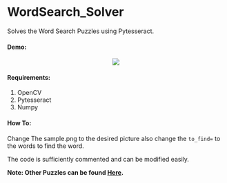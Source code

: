 # WordSearch_Solver
Solves the Word Search Puzzles using Pytesseract.

#### Demo:
<p align="center">
<img src="https://media.giphy.com/media/W6jiIzFJ3qMHIezCr6/giphy.gif">
</p>

#### Requirements:

1. OpenCV
2. Pytesseract
3. Numpy

#### How To:

Change The sample.png to the desired picture also change the ```to_find=``` to the words to find the word.

The code is sufficiently commented and can be modified easily.



**Note:  Other Puzzles can be found [Here](https://thewordsearch.com/).**







 
